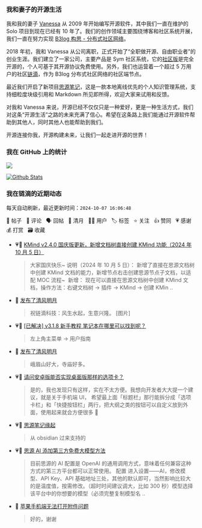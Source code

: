 ### 我和妻子的开源生活

我和我的妻子 [Vanessa](https://github.com/Vanessa219) 从 2009 年开始编写开源软件，其中我们一直在维护的 Solo 项目到现在已经有 10 年了。我们的创作领域主要围绕博客和社区系统开展，我们一直在努力实现 [B3log 构思 - 分布式社区网络](https://ld246.com/article/1546941897596)。

2018 年初，我和 Vanessa 从公司离职，正式开始了“全职做开源、自由职业者”的创业生涯。我们建立了一家公司，主要产品是 Sym 社区系统，它的[社区版](https://github.com/88250/symphony)是完全开源的，个人可基于其开源协议免费使用。另外，我们也运营着一个超过 5 万用户的社区[链滴](https://ld246.com)，作为 B3log 分布式社区网络的社区端节点。

最近我们开启了新项目[思源笔记](https://github.com/siyuan-note/siyuan)，这是一款本地离线优先的个人知识管理系统，支持细粒度块级引用和 Markdown 所见即所得，欢迎大家来试用和反馈。

对我和 Vanessa 来说，开源已经不仅仅只是一种爱好，更是一种生活方式，我们对这条“开源生活”之路的未来充满了信心。希望在这条路上我们能通过开源软件帮助到其他人，同时其他人也能帮助到我们。

开源连接你我，开源构建未来，让我们一起走进开源的世界！

### 我在 GitHub 上的统计

<a title="Hits" target="_blank" href="https://github.com/88250/88250"><img src="https://hits.b3log.org/88250/88250.svg"></a>

[![Github Stats](https://github-readme-stats.vercel.app/api?username=88250&theme=tokyonight&show_icons=true)](https://github.com/88250)

<!--events start -->

### 我在链滴的近期动态

每天自动刷新，最近更新时间：`2024-10-07 16:06:48`

📝 帖子 &nbsp; 💬 评论 &nbsp; 🗣 回帖 &nbsp; 🌙 清月 &nbsp; 👨‍💻 用户 &nbsp; 🏷️ 标签 &nbsp; ⭐️ 关注 &nbsp; 👍 赞同 &nbsp; 💗 感谢 &nbsp; 💰 打赏 &nbsp; 🗃 收藏

* 💗📝 [KMind v2.4.0 国庆版更新，新增文档树直接创建 KMind 功能（2024 年 10 月 5 日）](https://ld246.com/article/1728136975054)

  > 大家国庆快乐~ 说明（2024 年 10 月 5 日）： 新增了直接在思源文档树中创建 KMind 文档的能力，新增节点右击创建思源节点子文档，以适配 MOC 流程~ ‍ 新增： 现在可以直接在思源文档树中创建 KMind 文档，操作方法：右键文档树 -&gt; 插件 -&gt; KMind -&gt; 创建 KMin ..
* 🌙 [发布了清风明月](https://ld246.com/member/88250/breezemoons/1728136252476)

  > 祝链滴科技：风生水起，生意兴隆。 [图片]
* 💗💬 [[已解决] v3.1.8 新手教程 笔记本在哪里可以找到呢？](https://ld246.com/article/1728042198607/comment/1728042366235#comments)

  > 左上角主菜单 → 用户指南
* 🌙 [发布了清风明月](https://ld246.com/member/88250/breezemoons/1728054484959)

  > 峨眉山好大，寺庙好多。
* 💗💬 [请问安卓版能否实现桌面版那样的选项卡？](https://ld246.com/article/1727961218344/comment/1727962817230#comments)

  > 是的，我也发现只有这样，实在不太方便。我想向开发者大大提一个建议，就是关于手机端 UI， 希望最上面「标题栏」那行能拆分成「选项卡栏」和「快捷按钮栏」两行，把大纲之类的按钮可以自定义放到外面，使用起来就会方便很多 🙏
* 💗💬 [思源笔记缘起](https://ld246.com/article/1619868273581/comment/1727941166412#comments)

  > 从 obsidian 过来支持的
* 💗📝 [思源 AI 添加第三方免费大模型方法](https://ld246.com/article/1727862165942)

  > 目前思源的 AI 配置是 OpenAI 的通用调用方式，意味着任何兼容这种方式的第三方平台都可以正常使用。 配置 进入设置——AI，修改模型、API Key、API 基础地址三处，其他的默认即可，当然影响比较大的是温度值，按需修改。（超时时间建议调大，比如 300 秒）模型选择该平台中的你想要的模型（必须完整复制模型名 ..
* 💬 [苹果手机端无法打开附件问题](https://ld246.com/article/1727262858752/comment/1727796027928#comments)

  > 好的，谢谢


<!--events end -->
